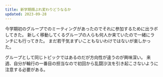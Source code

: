 ```yaml
---
title: 新学期顔ぶれ変わりどうなるか
updated: 2023-09-28
---
```


今学期初のグループでのミーティングがあったのでそれに参加するために出ラボしてきた。
新しく移動してくるグループの人らも何人か来ていたので一緒にランチにも行ってきた。
まだ若干気まずいこともないわけではないが楽しかった。

グループとして同じトピックではあるのだが方向性が違うのが興味深い。
来週、自分が輪行の一番目の担当なので初回から乱闘沙汰を引き起こさないように注意する必要がある。
